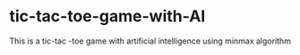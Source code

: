 # tic-tac-toe-game-with-AI
This is a tic-tac -toe game with artificial intelligence using minmax algorithm
